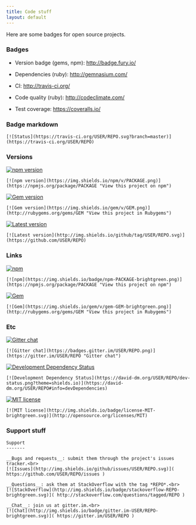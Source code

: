 ```yaml
---
title: Code stuff
layout: default
---
```


Here are some badges for open source projects.

### Badges

 * Version badge (gems, npm): http://badge.fury.io/

 * Dependencies (ruby): http://gemnasium.com/

 * CI: http://travis-ci.org/

 * Code quality (ruby): http://codeclimate.com/

 * Test coverage: https://coveralls.io/

### Badge markdown

    [![Status](https://travis-ci.org/USER/REPO.svg?branch=master)](https://travis-ci.org/USER/REPO)  

### Versions

[![npm version](https://img.shields.io/npm/v/jquery.png)](https://npmjs.org/package/jquery "View this project on npm")

    [![npm version](https://img.shields.io/npm/v/PACKAGE.png)](https://npmjs.org/package/PACKAGE "View this project on npm")

[![Gem version](https://img.shields.io/gem/v/rails.png)](http://rubygems.org/gems/rails "View this project in Rubygems")

    [![Gem version](https://img.shields.io/gem/v/GEM.png)](http://rubygems.org/gems/GEM "View this project in Rubygems")

[![Latest version](http://img.shields.io/github/tag/rstacruz/nprogress.svg)](https://github.com/rstacruz/nprogress)

    [![Latest version](http://img.shields.io/github/tag/USER/REPO.svg)](https://github.com/USER/REPO)

### Links

[![npm](https://img.shields.io/badge/npm-jquery-brightgreen.png)](https://npmjs.org/package/jquery "View this project on npm")

    [![npm](https://img.shields.io/badge/npm-PACKAGE-brightgreen.png)](https://npmjs.org/package/PACKAGE "View this project on npm")

[![Gem](https://img.shields.io/gem/v/gem-rails-brightgreen.png)](http://rubygems.org/gems/rails "View this project in Rubygems")

    [![Gem](https://img.shields.io/gem/v/gem-GEM-brightgreen.png)](http://rubygems.org/gems/GEM "View this project in Rubygems")

### Etc

[![Gitter chat](https://badges.gitter.im/USER/REPO.png)](https://gitter.im/USER/REPO "Gitter chat")

    [![Gitter chat](https://badges.gitter.im/USER/REPO.png)](https://gitter.im/USER/REPO "Gitter chat")

[![Development Dependency Status](https://david-dm.org/USER/REPO/dev-status.png?theme=shields.io)](https://david-dm.org/USER/REPO#info=devDependencies)

    [![Development Dependency Status](https://david-dm.org/USER/REPO/dev-status.png?theme=shields.io)](https://david-dm.org/USER/REPO#info=devDependencies)

[![MIT license](http://img.shields.io/badge/license-MIT-brightgreen.svg)](http://opensource.org/licenses/MIT)

    [![MIT license](http://img.shields.io/badge/license-MIT-brightgreen.svg)](http://opensource.org/licenses/MIT)

### Support stuff

    Support
    -------

    __Bugs and requests__: submit them through the project's issues tracker.<br>
    [![Issues](http://img.shields.io/github/issues/USER/REPO.svg)]( https://github.com/USER/REPO/issues )

    __Questions__: ask them at StackOverflow with the tag *REPO*.<br>
    [![StackOverflow](http://img.shields.io/badge/stackoverflow-REPO-brightgreen.svg)]( http://stackoverflow.com/questions/tagged/REPO )

    __Chat__: join us at gitter.im.<br>
    [![Chat](http://img.shields.io/badge/gitter.im-USER/REPO-brightgreen.svg)]( https://gitter.im/USER/REPO )

